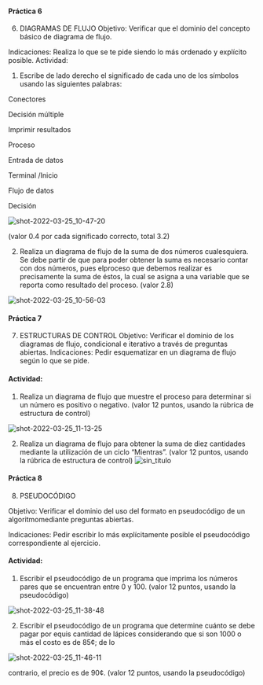 #### Práctica 6
6. DIAGRAMAS DE FLUJO
Objetivo: Verificar que el dominio del concepto básico de diagrama de flujo.

Indicaciones: Realiza lo que se te pide siendo lo más ordenado y explícito posible.
Actividad:

  1. Escribe de lado derecho el significado de cada uno de los símbolos usando las
  siguientes palabras: 
  
  Conectores
  
  Decisión múltiple
  
  Imprimir resultados
  
  Proceso
  
  Entrada de datos
  
  Terminal /Inicio
  
  Flujo de datos
  
  Decisión
  
  ![shot-2022-03-25_10-47-20](https://user-images.githubusercontent.com/87988894/160164947-6de6f19a-1010-4186-9529-6fa752dd13c0.jpg)


  
  (valor 0.4 por cada significado correcto, total 3.2)
  
   2. Realiza un diagrama de flujo de la suma de dos números cualesquiera. Se debe partir de que para poder obtener la suma es necesario contar con dos números, pues elproceso que debemos realizar es precisamente la suma de éstos, la cual se asigna a una variable que se reporta como resultado del proceso. (valor 2.8)
   
 ![shot-2022-03-25_10-56-03](https://user-images.githubusercontent.com/87988894/160166500-d4771fc5-31c4-49e2-81ff-5581f0f1d22a.jpg)
    
 #### Práctica 7
7. ESTRUCTURAS DE CONTROL
Objetivo: Verificar el dominio de los diagramas de flujo, condicional e iterativo a través de preguntas abiertas.
Indicaciones: Pedir esquematizar en un diagrama de flujo según lo que se pide.
#### Actividad:

  1. Realiza un diagrama de flujo que muestre el proceso para determinar si un número es positivo o negativo. (valor 12 puntos, usando la rúbrica de estructura de control)
  
 
  ![shot-2022-03-25_11-13-25](https://user-images.githubusercontent.com/87988894/160169245-1fbd72f5-9f4a-4835-9429-f5b4296662e7.jpg)

  
  
  2. Realiza un diagrama de flujo para obtener la suma de diez cantidades mediante la utilización de un ciclo “Mientras”. (valor 12 puntos, usando la rúbrica de estructura de
control)
![sin_titulo](https://user-images.githubusercontent.com/87988894/160170136-29122b64-6c9c-434c-880e-76d4f4b9694c.png)



#### Práctica 8
8. PSEUDOCÓDIGO

Objetivo: Verificar el dominio del uso del formato en pseudocódigo de un algoritmomediante preguntas abiertas.

Indicaciones: Pedir escribir lo más explícitamente posible el pseudocódigo correspondiente al ejercicio.

#### Actividad:

  
  1. Escribir el pseudocódigo de un programa que imprima los números pares que se encuentran entre 0 y 100. (valor 12 puntos, usando la pseudocódigo)
  
  
  ![shot-2022-03-25_11-38-48](https://user-images.githubusercontent.com/87988894/160173152-96853324-7542-4a62-9426-96aa52beb237.jpg)
 
  
  
  2. Escribir el pseudocódigo de un programa que determine cuánto se debe pagar por equis cantidad de lápices considerando que si son 1000 o más el costo es de 85¢; de lo

![shot-2022-03-25_11-46-11](https://user-images.githubusercontent.com/87988894/160174293-0da403e4-3ef8-4554-a99b-31f31acc98b2.jpg)


contrario, el precio es de 90¢. (valor 12 puntos, usando la pseudocódigo)
